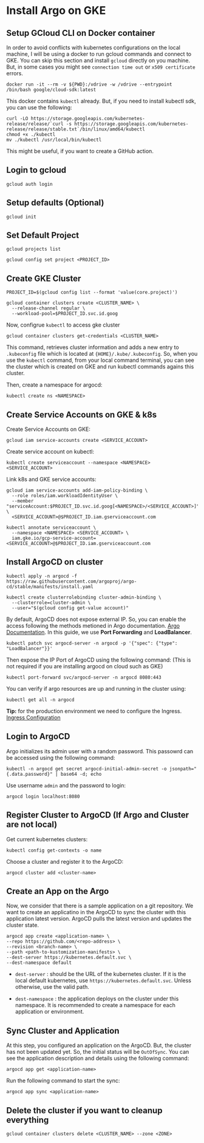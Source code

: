 # **Install Argo on GKE**

## Setup GCloud CLI on Docker container

In order to avoid conflicts with kubernetes configurations on the local machine, I will be using a docker to run gcloud commands and connect to GKE. You can skip this section and install `gcloud` directly on you machine. But, in some cases you might see `connection time out` or `x509 certificate` errors.

```
docker run -it --rm -v ${PWD}:/vdrive -w /vdrive --entrypoint /bin/bash google/cloud-sdk:latest
```

This docker contains `kubectl` already. But, if you need to install kubectl sdk, you can use the following:

```
curl -LO https://storage.googleapis.com/kubernetes-release/release/`curl -s https://storage.googleapis.com/kubernetes-release/release/stable.txt`/bin/linux/amd64/kubectl
chmod +x ./kubectl
mv ./kubectl /usr/local/bin/kubectl
```

This might be useful, if you want to create a GitHub action.

## **Login to gcloud**

```
gcloud auth login
```

## **Setup defaults (Optional)**

```
gcloud init
```

## **Set Default Project**

```
gcloud projects list
```

```
gcloud config set project <PROJECT_ID>
```

## **Create GKE Cluster**

```
PROJECT_ID=$(gcloud config list --format 'value(core.project)')

gcloud container clusters create <CLUSTER_NAME> \
  --release-channel regular \
  --workload-pool=$PROJECT_ID.svc.id.goog
```

Now, configrue `kubectl` to access gke cluster

```
gcloud container clusters get-credentials <CLUSTER_NAME>
```

This command, retrieves cluster information and adds a new entry to `.kubeconfig` file which is located at `{HOME}/.kube/.kubeconfig`. So, when you use the `kubectl` command, from your local command terminal, you can see the cluster which is created on GKE and run kubectl commands agains this cluster.

Then, create a namespace for argocd:

```
kubectl create ns <NAMESPACE>
```

## **Create Service Accounts on GKE & k8s**

Create Service Accounts on GKE:

```
gcloud iam service-accounts create <SERVICE_ACCOUNT>
```

Create service account on kubectl:

```
kubectl create serviceaccount --namespace <NAMESPACE> <SERVICE_ACCOUNT>
```

Link k8s and GKE service accounts:

```
gcloud iam service-accounts add-iam-policy-binding \
  --role roles/iam.workloadIdentityUser \
  --member "serviceAccount:$PROJECT_ID.svc.id.goog[<NAMESPACE>/<SERVICE_ACCOUNT>]" \
  <SERVICE_ACCOUNT>@$PROJECT_ID.iam.gserviceaccount.com
```

```
kubectl annotate serviceaccount \
  --namespace <NAMESPACE> <SERVICE_ACCOUNT> \
  iam.gke.io/gcp-service-account=<SERVICE_ACCOUNT>@$PROJECT_ID.iam.gserviceaccount.com
```

## **Install ArgoCD on cluster**

```
kubectl apply -n argocd -f https://raw.githubusercontent.com/argoproj/argo-cd/stable/manifests/install.yaml
```

```
kubectl create clusterrolebinding cluster-admin-binding \
  --clusterrole=cluster-admin \
  --user="$(gcloud config get-value account)"
```

By default, ArgoCD does not expose external IP. So, you can enable the access following the methods metioned in Argo documentation. [Argo Documentation](https://argo-cd.readthedocs.io/en/stable/getting_started/). In this guide, we use **Port Forwarding** and **LoadBalancer**.

```
kubectl patch svc argocd-server -n argocd -p '{"spec": {"type": "LoadBalancer"}}'
```

Then expose the IP Port of ArgoCD using the following command: (This is not required if you are installing argocd on cloud such as GKE)

```
kubectl port-forward svc/argocd-server -n argocd 8080:443
```

You can verify if argo resources are up and running in the cluster using:

```
kubectl get all -n argocd
```

**Tip:** for the production environment we need to configure the Ingress. [Ingress Configuration](https://argo-cd.readthedocs.io/en/stable/operator-manual/ingress/)

## **Login to ArgoCD**

Argo initializes its admin user with a random password. This passowrd can be accessed using the following command:

```
kubectl -n argocd get secret argocd-initial-admin-secret -o jsonpath="{.data.password}" | base64 -d; echo
```

Use username `admin` and the password to login:

```
argocd login localhost:8080
```

## **Register Cluster to ArgoCD (If Argo and Cluster are not local)**

Get current kubernetes clusters:

```
kubectl config get-contexts -o name
```

Choose a cluster and register it to the ArgoCD:

```
argocd cluster add <cluster-name>
```

## **Create an App on the Argo**

Now, we consider that there is a sample application on a git repository. We want to create an applicatino in the ArgoCD to sync the cluster with this application latest version. ArgoCD pulls the latest version and updates the cluster state.

```
argocd app create <application-name> \
--repo https://github.com/<repo-address> \
--revision <branch-name> \
--path <path-to-kustomization-manifests> \
--dest-server https://kubernetes.default.svc \
--dest-namespace default
```

- `dest-server` : should be the URL of the kubernetes cluster. If it is the local default kubernetes, use `https://kubernetes.default.svc`. Unless otherwise, use the valid path.

- `dest-namespace` : the application deploys on the cluster under this namespace. It is recommended to create a namespace for each application or environment.

## **Sync Cluster and Application**

At this step, you configured an application on the ArgoCD. But, the cluster has not been updated yet. So, the initial status will be `OutOfSync`. You can see the application description and details using the following command:

```
argocd app get <application-name>
```

Run the following command to start the sync:

```
argocd app sync <application-name>
```

## **Delete the cluster if you want to cleanup everything**

```
gcloud container clusters delete <CLUSTER_NAME> --zone <ZONE>
```
